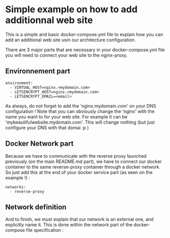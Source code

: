 # Simple example on how to add additionnal web site

This is a simple and basic docker-compose.yml file to explain how you can add an additional web site usin our architecture configuration.

There are 3 major parts that are necessary in your docker-compose.yml file you will need to connect your web site to the nginx-proxy.

## Environnement part


    environment:
      - VIRTUAL_HOST=nginx.<mydomain.com>
      - LETSENCRYPT_HOST=nginx.<mydomain.com>
      - LETSENCRYPT_EMAIL=<email>
    
As always, do not forget to add the 'nginx.mydomain.com' on your DNS configuration ! 
Note that you can obviously change the 'nginx' with the name you want to for your web site. For example it can be 'mybeautifulwebsite.mydomain.com'. This will change nothing (but just configure your DNS with that domai :p )
    
## Docker Network part 

Because we have to communicate with the reverse proxy launched previously (on the main README.md part), we have to connect our docker container to the same reverse-proxy container through a docker network.
So just add this at the end of your docker service part (as seen on the example !) :

    networks:
      - reverse-proxy

## Network definition

And to finish, we must explain that our network is an external one, and explicitly name it. This is done within the network part of the docker-compose file specification : 

